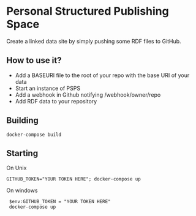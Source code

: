 # Personal Structured Publishing Space

Create a linked data site by simply pushing some RDF files to GitHub.

## How to use it?

- Add a BASEURI file to the root of your repo with the base URI of your data
- Start an instance of  PSPS
- Add a webhook in Github notifying <yourInstance>/webhook/owner/repo
- Add RDF data to your repository

## Building

    docker-compose build

## Starting

On Unix 

    GITHUB_TOKEN="YOUR TOKEN HERE"; docker-compose up

On windows

     $env:GITHUB_TOKEN = "YOUR TOKEN HERE"
     docker-compose up


